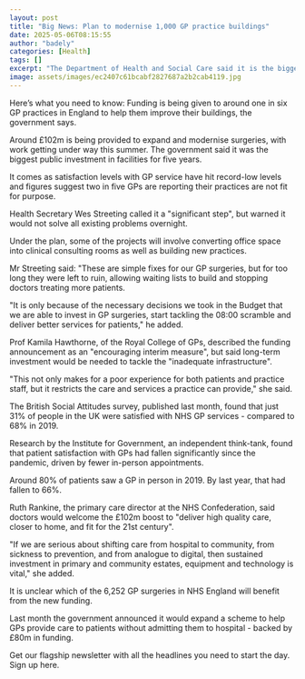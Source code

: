 ```yaml
---
layout: post
title: "Big News: Plan to modernise 1,000 GP practice buildings"
date: 2025-05-06T08:15:55
author: "badely"
categories: [Health]
tags: []
excerpt: "The Department of Health and Social Care said it is the biggest public investment in facilities in England in five years."
image: assets/images/ec2407c61bcabf2827687a2b2cab4119.jpg
---
```


Here’s what you need to know: Funding is being given to around one in six GP practices in England to help them improve their buildings, the government says.

Around £102m is being provided to expand and modernise surgeries, with work getting under way this summer. The government said it was the biggest public investment in facilities for five years.

It comes as satisfaction levels with GP service have hit record-low levels and figures suggest two in five GPs are reporting their practices are not fit for purpose.

Health Secretary Wes Streeting called it a "significant step", but warned it would not solve all existing problems overnight.

Under the plan, some of the projects will involve converting office space into clinical consulting rooms as well as building new practices.

Mr Streeting said: "These are simple fixes for our GP surgeries, but for too long they were left to ruin, allowing waiting lists to build and stopping doctors treating more patients.

"It is only because of the necessary decisions we took in the Budget that we are able to invest in GP surgeries, start tackling the 08:00 scramble and deliver better services for patients," he added.

Prof Kamila Hawthorne, of the Royal College of GPs, described the funding announcement as an "encouraging interim measure", but said long-term investment would be needed to tackle the "inadequate infrastructure".

"This not only makes for a poor experience for both patients and practice staff, but it restricts the care and services a practice can provide," she said.

The British Social Attitudes survey, published last month, found that just 31% of people in the UK were satisfied with NHS GP services - compared to 68% in 2019.

Research by the Institute for Government, an independent think-tank, found that patient satisfaction with GPs had fallen significantly since the pandemic, driven by fewer in-person appointments.

Around 80% of patients saw a GP in person in 2019. By last year, that had fallen to 66%.

Ruth Rankine, the primary care director at the NHS Confederation, said doctors would welcome the £102m boost to "deliver high quality care, closer to home, and fit for the 21st century".

"If we are serious about shifting care from hospital to community, from sickness to prevention, and from analogue to digital, then sustained investment in primary and community estates, equipment and technology is vital," she added.

It is unclear which of the 6,252 GP surgeries in NHS England will benefit from the new funding.

Last month the government announced it would expand a scheme to help GPs provide care to patients without admitting them to hospital - backed by £80m in funding.

Get our flagship newsletter with all the headlines you need to start the day. Sign up here.

